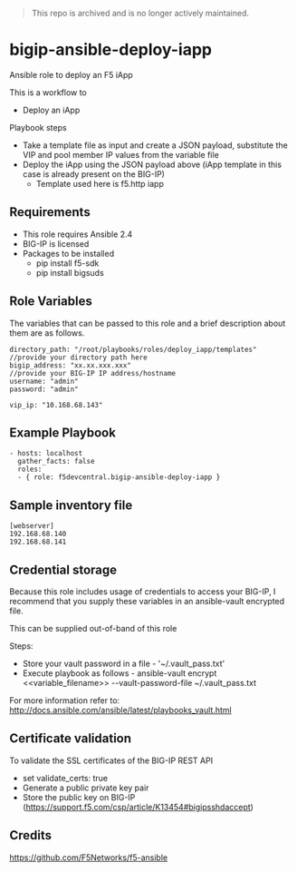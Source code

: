 > This repo is archived and is no longer actively maintained.

# bigip-ansible-deploy-iapp
Ansible role to deploy an F5 iApp

This is a workflow to
*  Deploy an iApp

Playbook steps
* Take a template file as input and create a JSON payload, substitute the VIP and pool member IP values from the variable file
* Deploy the iApp using the JSON payload above (iApp template in this case is already present on the BIG-IP)
  - Template used here is f5.http iapp

## Requirements
* This role requires Ansible 2.4
* BIG-IP is licensed
* Packages to be installed
  - pip install f5-sdk
  - pip install bigsuds

## Role Variables
The variables that can be passed to this role and a brief description about them are as follows.

```
directory_path: "/root/playbooks/roles/deploy_iapp/templates"   //provide your directory path here
bigip_address: "xx.xx.xxx.xxx"                                  //provide your BIG-IP IP address/hostname
username: "admin"
password: "admin"

vip_ip: "10.168.68.143"

```

## Example Playbook
```
- hosts: localhost
  gather_facts: false
  roles:
  - { role: f5devcentral.bigip-ansible-deploy-iapp }

```

## Sample inventory file

```
[webserver]
192.168.68.140
192.168.68.141

```

## Credential storage

Because this role includes usage of credentials to access your BIG-IP, I recommend that you supply these variables in an ansible-vault encrypted file.

This can be supplied out-of-band of this role

Steps:
- Store your vault password in a file - '~/.vault_pass.txt'
- Execute playbook as follows - ansible-vault encrypt <<variable_filename>> --vault-password-file ~/.vault_pass.txt

For more information refer to: http://docs.ansible.com/ansible/latest/playbooks_vault.html

## Certificate validation
To validate the SSL certificates of the BIG-IP REST API
- set validate_certs: true
- Generate a public private key pair
- Store the public key on BIG-IP (https://support.f5.com/csp/article/K13454#bigipsshdaccept)

## Credits
https://github.com/F5Networks/f5-ansible
